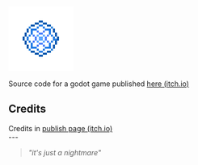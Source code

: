 ![Dreamcatcher](./icon128.png)

Source code for a godot game published [here (itch.io)](https://xmaximuskl.itch.io/dreamcatcher)  

## Credits  
Credits in [publish page (itch.io)](https://xmaximuskl.itch.io/dreamcatcher)  
---  
> *"it's just a nightmare"*
